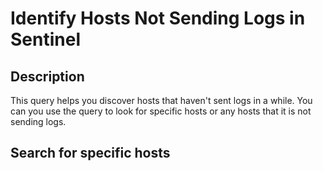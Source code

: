 # Identify Hosts Not Sending Logs in Sentinel 

## Description
This query helps you discover hosts that haven't sent logs in a while. You can you use the query to look for specific hosts or any hosts that it is not sending logs. 

## Search for specific hosts
```

